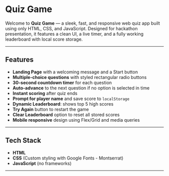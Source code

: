 # Quiz Game

Welcome to **Quiz Game** — a sleek, fast, and responsive web quiz app built using only HTML, CSS, and JavaScript. Designed for hackathon presentation, it features a clean UI, a live timer, and a fully working leaderboard with local score storage.

---

## Features

- **Landing Page** with a welcoming message and a Start button
- **Multiple-choice questions** with styled rectangular radio buttons
- **30-second countdown timer** for each question
- **Auto-advance** to the next question if no option is selected in time
- **Instant scoring** after quiz ends
- **Prompt for player name** and save score to `localStorage`
- **Dynamic Leaderboard**: shows top 5 high scores
- **Try Again** button to restart the game
- **Clear Leaderboard** option to reset all stored scores
- **Mobile responsive** design using Flex/Grid and media queries

---

## Tech Stack

- **HTML**
- **CSS** (Custom styling with Google Fonts - Montserrat)
- **JavaScript** (no frameworks)

---



